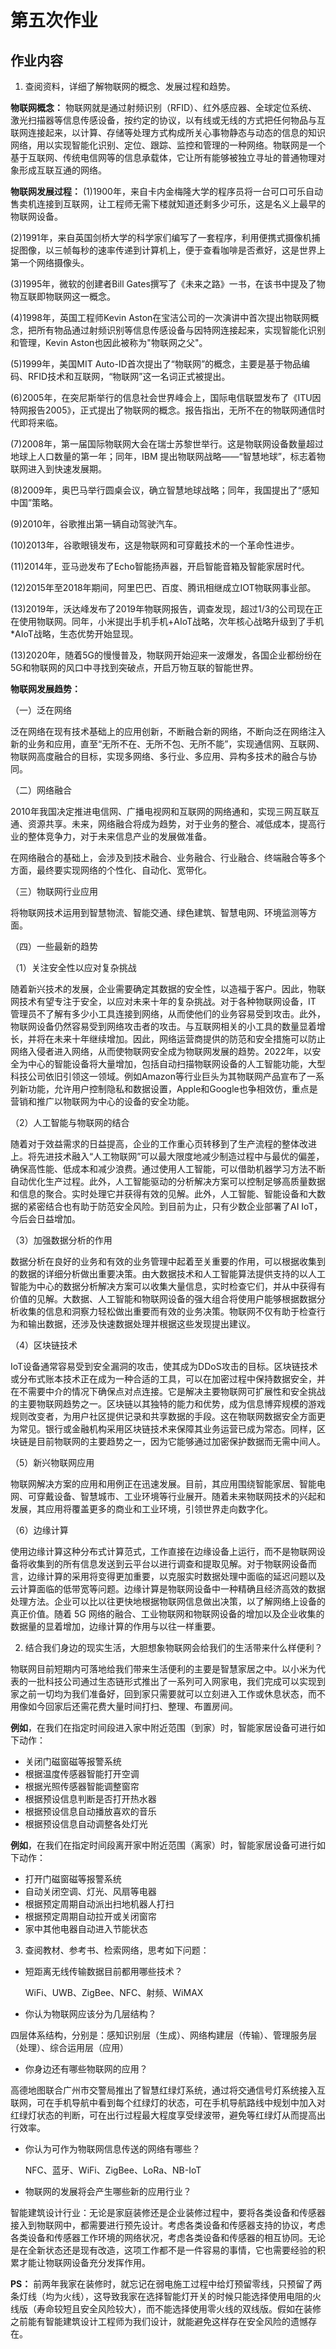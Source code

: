 # 第五次作业

## 作业内容
1. 查阅资料，详细了解物联网的概念、发展过程和趋势。
   
**物联网概念：** 物联网就是通过射频识别（RFID）、红外感应器、全球定位系统、激光扫描器等信息传感设备，按约定的协议，以有线或无线的方式把任何物品与互联网连接起来，以计算、存储等处理方式构成所关心事物静态与动态的信息的知识网络，用以实现智能化识别、定位、跟踪、监控和管理的一种网络。物联网是一个基于互联网、传统电信网等的信息承载体，它让所有能够被独立寻址的普通物理对象形成互联互通的网络。

**物联网发展过程：**
(1)1900年，来自卡内金梅隆大学的程序员将一台可口可乐自动售卖机连接到互联网，让工程师无需下楼就知道还剩多少可乐，这是名义上最早的物联网设备。

(2)1991年，来自英国剑桥大学的科学家们编写了一套程序，利用便携式摄像机捕捉图像，以三帧每秒的速率传递到计算机上，便于查看咖啡是否煮好，这是世界上第一个网络摄像头。

(3)1995年，微软的创建者Bill Gates撰写了《未来之路》一书，在该书中提及了物物互联即物联网这一概念。

(4)1998年，英国工程师Kevin Aston在宝洁公司的一次演讲中首次提出物联网概念，把所有物品通过射频识别等信息传感设备与因特网连接起来，实现智能化识别和管理，Kevin Aston也因此被称为"物联网之父"。

(5)1999年，美国MIT Auto-ID首次提出了“物联网”的概念，主要是基于物品编码、RFID技术和互联网，“物联网”这一名词正式被提出。

(6)2005年，在突尼斯举行的信息社会世界峰会上，国际电信联盟发布了《ITU因特网报告2005》，正式提出了物联网的概念。报告指出，无所不在的物联网通信时代即将来临。

(7)2008年，第一届国际物联网大会在瑞士苏黎世举行。这是物联网设备数量超过地球上人口数量的第一年；同年，IBM 提出物联网战略——“智慧地球”，标志着物联网进入到快速发展期。

(8)2009年，奥巴马举行圆桌会议，确立智慧地球战略；同年，我国提出了“感知中国”策略。

(9)2010年，谷歌推出第一辆自动驾驶汽车。

(10)2013年，谷歌眼镜发布，这是物联网和可穿戴技术的一个革命性进步。

(11)2014年，亚马逊发布了Echo智能扬声器，开启智能音箱及智能家居时代。

(12)2015年至2018年期间，阿里巴巴、百度、腾讯相继成立IOT物联网事业部。

(13)2019年，沃达峰发布了2019年物联网报告，调查发现，超过1/3的公司现在正在使用物联网。同年，小米提出手机手机+AIoT战略，次年核心战略升级到了手机*AIoT战略，生态优势开始显现。

(13)2020年，随着5G的慢慢普及，物联网开始迎来一波爆发，各国企业都纷纷在5G和物联网的风口中寻找到突破点，开启万物互联的智能世界。

**物联网发展趋势：**

（一）泛在网络

泛在网络在现有技术基础上的应用创新，不断融合新的网络，不断向泛在网络注入新的业务和应用，直至“无所不在、无所不包、无所不能”，实现通信网、互联网、物联网高度融合的目标，实现多网络、多行业、多应用、异构多技术的融合与协同。 

（二）网络融合

2010年我国决定推进电信网、广播电视网和互联网的网络通和，实现三网互联互通、资源共享。未来，网络融合将成为趋势，对于业务的整合、减低成本，提高行业的整体竞争力，对于未来信息产业的发展做准备。

在网络融合的基础上，会涉及到技术融合、业务融合、行业融合、终端融合等多个方面，最终要实现网络的个性化、自动化、宽带化。 

（三）物联网行业应用

将物联网技术运用到智慧物流、智能交通、绿色建筑、智慧电网、环境监测等方面。

（四）一些最新的趋势

（1）关注安全性以应对复杂挑战

随着新兴技术的发展，企业需要确定其数据的安全性，以造福于客户。因此，物联网技术有望专注于安全，以应对未来十年的复杂挑战。对于各种物联网设备，IT 管理员不了解有多少小工具连接到网络，从而使他们的业务容易受到攻击。此外，物联网设备仍然容易受到网络攻击者的攻击。与互联网相关的小工具的数量显着增长，并将在未来十年继续增加。因此，网络运营商提供的防范和安全措施可以防止网络入侵者进入网络，从而使物联网安全成为物联网发展的趋势。2022年，以安全为中心的智能设备将大量增加，包括自动扫描物联网设备的人工智能功能，大型科技公司依旧引领这一领域。例如Amazon等行业巨头为其物联网产品宣布了一系列新功能，允许用户控制隐私和数据设置，Apple和Google也争相效仿，重点是营销和推广以物联网为中心的设备的安全功能。

（2）人工智能与物联网的结合

随着对于效益需求的日益提高，企业的工作重心页转移到了生产流程的整体改进上。将先进技术融入“人工物联网”可以最大限度地减少制造过程中与最优的偏差，确保高性能、低成本和减少浪费。通过使用人工智能，可以借助机器学习方法不断自动优化生产过程。此外，人工智能驱动的分析解决方案可以控制足够高质量数据和信息的聚合。实时处理它并获得有效的见解。此外，人工智能、智能设备和大数据的紧密结合也有助于防范安全风险。到目前为止，只有少数企业部署了AI IoT，今后会日益增加。

（3）加强数据分析的作用

数据分析在良好的业务和有效的业务管理中起着至关重要的作用，可以根据收集到的数据的详细分析做出重要决策。由大数据技术和人工智能算法提供支持的以人工智能为中心的数据分析解决方案可以收集大量信息，实时检查它们，并从中获得有价值的见解。大数据、人工智能和物联网设备的强大组合将使用户能够根据数据分析收集的信息和洞察力轻松做出重要而有效的业务决策。物联网不仅有助于检查行为和输出数据，还涉及快速数据处理并根据这些发现提出建议。

（4）区块链技术

IoT设备通常容易受到安全漏洞的攻击，使其成为DDoS攻击的目标。区块链技术或分布式账本技术正在成为一种合适的工具，可以在加密过程中保持数据安全，并在不需要中介的情况下确保点对点连接。它是解决主要物联网可扩展性和安全挑战的主要物联网趋势之一。区块链以其独特的能力和优势，成为信息博弈规模的游戏规则改变者，为用户社区提供记录和共享数据的手段。这在物联网数据安全方面更为常见。银行或金融机构采用区块链技术来保障其业务运营已成为常态。同样，区块链是目前物联网的主要趋势之一，因为它能够通过加密保护数据而无需中间人。

（5）新兴物联网应用

物联网解决方案的应用和用例正在迅速发展。目前，其应用围绕智能家居、智能电网、可穿戴设备、智慧城市、工业环境等行业展开。随着未来物联网技术的兴起和发展，其应用将覆盖更多的商业和工业环境，引领世界走向数字化。

（6）边缘计算

使用边缘计算这种分布式计算范式，工作直接在边缘设备上运行，而不是物联网设备将收集到的所有信息发送到云平台以进行调查和提取见解。对于物联网设备而言，边缘计算的采用将变得更加重要，以克服实时数据处理中面临的延迟问题以及云计算面临的低带宽等问题。边缘计算是物联网设备中一种精确且经济高效的数据处理方法。企业可以比以往更快地根据物联网信息做出决策，以了解网络上设备的真正价值。随着 5G 网络的融合、工业物联网和物联网设备的增加以及企业收集的数据量的显着增加，边缘计算的作用与以往一样重要。

2. 结合我们身边的现实生活，大胆想象物联网会给我们的生活带来什么样便利？
   
物联网目前短期内可落地给我们带来生活便利的主要是智慧家居之中。以小米为代表的一批科技公司通过生态链形式推出了一系列可入网家电，我们完成可以实现到家之前一切均为我们准备好，回到家只需要就可以立刻进入工作或休息状态，而不用像如今回家后还需花费大量时间打扫、整理、布置房间。

**例如**，在我们在指定时间段进入家中附近范围（到家）时，智能家居设备可进行如下动作：
* 关闭门磁窗磁等报警系统
* 根据温度传感器智能打开空调
* 根据光照传感器智能调整窗帘
* 根据预设信息判断是否打开热水器
* 根据预设信息自动播放喜欢的音乐
* 根据预设信息自动调整各处灯光
  
**例如**，在我们在指定时间段离开家中附近范围（离家）时，智能家居设备可进行如下动作：
* 打开门磁窗磁等报警系统
* 自动关闭空调、灯光、风扇等电器
* 根据预定周期自动派出扫地机器人打扫
* 根据预定周期自动拉开或关闭窗帘
* 家中其他电器自动进入节能状态

3. 查阅教材、参考书、检索网络，思考如下问题：
   
* 短距离无线传输数据目前都用哪些技术？
  
  WiFi、UWB、ZigBee、NFC、射频、WiMAX

* 你认为物联网应该分为几层结构？

四层体系结构，分别是：感知识别层（生成）、网络构建层（传输）、管理服务层（处理）、综合运用层（应用）

* 你身边还有哪些物联网的应用？

高德地图联合广州市交警局推出了智慧红绿灯系统，通过将交通信号灯系统接入互联网，可在手机导航中看到每个红绿灯的状态，可在手机导航路线中规划中加入对红绿灯状态的判断，可在出行过程最大程度享受绿波带，避免等红绿灯从而提高出行效率。

* 你认为可作为物联网信息传送的网络有哪些？
  
  NFC、蓝牙、WiFi、ZigBee、LoRa、NB-IoT

* 物联网的发展将会产生哪些新的应用行业？
  
智能建筑设计行业：无论是家庭装修还是企业装修过程中，要将各类设备和传感器接入到物联网中，都需要进行预先设计。考虑各类设备和传感器支持的协议，考虑各类设备和传感器工作环境的网络状况，考虑各类设备和传感器的相互协同。无论是在全新状态还是现有改造，这项工作都不是一件容易的事情，它也需要经验的积累才能让物联网设备充分发挥作用。

**PS：** 前两年我家在装修时，就忘记在弱电施工过程中给灯预留零线，只预留了两条灯线（均为火线），这导致我家在选择智能灯开关的时候只能选择使用电阻的火线版（寿命较短且安全风险较大），而不能选择使用零火线的双线版。假如在装修之前能有智能建筑设计工程师为我们设计，就能避免这样存在安全风险的遗憾存在。